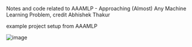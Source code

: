 Notes and code related to AAAMLP - Approaching (Almost) Any Machine Learning Problem, credit Abhishek Thakur


example project setup from AAAMLP 

![image](https://user-images.githubusercontent.com/11952492/160479295-fd4247e5-5ac3-4eb8-8605-f9fbc961ea3e.png)
